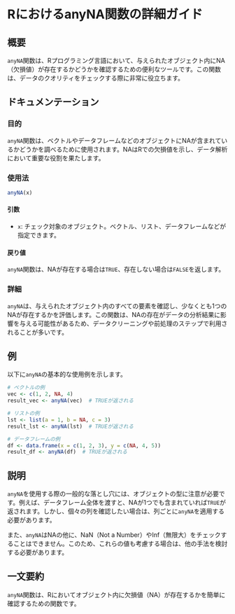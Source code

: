 <!--
Meta Description: # RにおけるanyNA関数の詳細ガイド ## 概要 `anyNA`関数は、Rプログラミング言語において、与えられたオブジェクト内にNA（欠損値）が存在するかどうかを確認するための便利なツールです。この関数は、データのクオリティをチェックする際に非常に役立ちます。 ## ドキュメンテーション ###...
Meta Keywords: anyna, 関数は, trueが返される, この関数は, true
-->

# RにおけるanyNA関数の詳細ガイド

## 概要
`anyNA`関数は、Rプログラミング言語において、与えられたオブジェクト内にNA（欠損値）が存在するかどうかを確認するための便利なツールです。この関数は、データのクオリティをチェックする際に非常に役立ちます。

## ドキュメンテーション
### 目的
`anyNA`関数は、ベクトルやデータフレームなどのオブジェクトにNAが含まれているかどうかを調べるために使用されます。NAはRでの欠損値を示し、データ解析において重要な役割を果たします。

### 使用法
```R
anyNA(x)
```

#### 引数
- `x`: チェック対象のオブジェクト。ベクトル、リスト、データフレームなどが指定できます。

#### 戻り値
`anyNA`関数は、NAが存在する場合は`TRUE`、存在しない場合は`FALSE`を返します。

### 詳細
`anyNA`は、与えられたオブジェクト内のすべての要素を確認し、少なくとも1つのNAが存在するかを評価します。この関数は、NAの存在がデータの分析結果に影響を与える可能性があるため、データクリーニングや前処理のステップで利用されることが多いです。

## 例
以下に`anyNA`の基本的な使用例を示します。

```R
# ベクトルの例
vec <- c(1, 2, NA, 4)
result_vec <- anyNA(vec)  # TRUEが返される

# リストの例
lst <- list(a = 1, b = NA, c = 3)
result_lst <- anyNA(lst)  # TRUEが返される

# データフレームの例
df <- data.frame(x = c(1, 2, 3), y = c(NA, 4, 5))
result_df <- anyNA(df)  # TRUEが返される
```

## 説明
`anyNA`を使用する際の一般的な落とし穴には、オブジェクトの型に注意が必要です。例えば、データフレーム全体を渡すと、NAが1つでも含まれていれば`TRUE`が返されます。しかし、個々の列を確認したい場合は、列ごとに`anyNA`を適用する必要があります。

また、`anyNA`はNAの他に、NaN（Not a Number）やInf（無限大）をチェックすることはできません。このため、これらの値も考慮する場合は、他の手法を検討する必要があります。

## 一文要約
`anyNA`関数は、Rにおいてオブジェクト内に欠損値（NA）が存在するかを簡単に確認するための関数です。